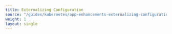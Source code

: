 ```yaml
--- 
title: Externalizing Configuration 
source: "/guides/kubernetes/app-enhancements-externalizing-configuration" 
weight: 1 
layout: single 
--- 
```

